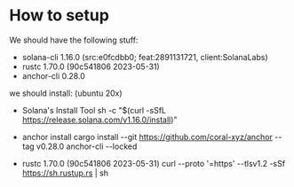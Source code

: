 # How to setup 

We should have the following stuff:

- solana-cli 1.16.0 (src:e0fcdbb0; feat:2891131721, client:SolanaLabs)
- rustc 1.70.0 (90c541806 2023-05-31)
- anchor-cli 0.28.0

we should install: (ubuntu 20x)

- Solana's Install Tool
sh -c "$(curl -sSfL https://release.solana.com/v1.16.0/install)"

- anchor install 
cargo install --git https://github.com/coral-xyz/anchor --tag v0.28.0 anchor-cli --locked

- rustc 1.70.0 (90c541806 2023-05-31)
curl --proto '=https' --tlsv1.2 -sSf https://sh.rustup.rs | sh

